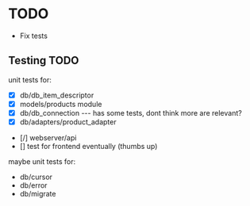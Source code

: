 # TODO

- Fix tests

## Testing TODO

unit tests for:
- [X] db/db_item_descriptor
- [X] models/products module
- [X] db/db_connection --- has some tests, dont think more are relevant?
- [X] db/adapters/product_adapter
- [/] webserver/api
- [] test for frontend eventually (thumbs up)

maybe unit tests for:
- db/cursor
- db/error
- db/migrate
